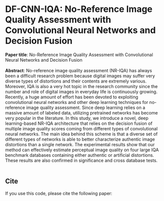 # DF-CNN-IQA: No-Reference Image Quality Assessment with Convolutional Neural Networks and Decision Fusion 
**Paper title**: No-Reference Image Quality Assessment with Convolutional Neural Networks and Decision Fusion <br/><br/>
**Abstract**: No-reference image quality assessment (NR-IQA) has always been a difficult research problem because digital images may suffer very diverse types of distortions and their contents are extremely various. Moreover, IQA is also a very hot topic in the research community since the number and role of digital images in everyday life is continuously growing. Recently, a huge amount of effort has been devoted to exploiting convolutional neural networks and other deep learning techniques for no-reference image quality assessment. Since deep learning relies on a massive amount of labeled data, utilizing pretrained networks has become very popular in the literature. In this study, we introduce a novel, deep learning-based NR-IQA architecture that relies on the decision fusion of multiple image quality scores coming from different types of convolutional neural networks. The main idea behind this scheme is that a diverse set of different types of networks is able to better characterize authentic image distortions than a single network. The experimental results show that our method can effectively estimate perceptual image quality on four large IQA benchmark databases containing either authentic or artificial distortions. These results are also confirmed in significance and cross database tests. <br/><br/>

## Cite
If you use this code, please cite the following paper:

